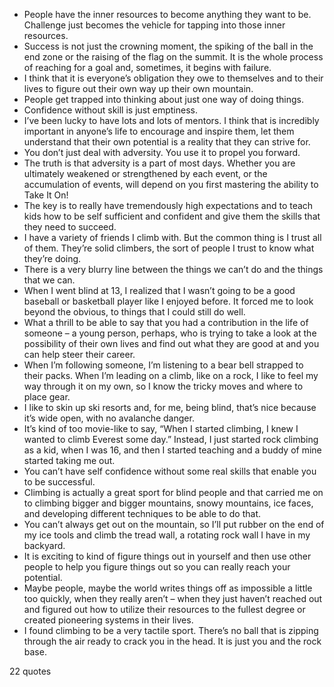  - People have the inner resources to become anything they want to be. Challenge just becomes the vehicle for tapping into those inner resources.
 - Success is not just the crowning moment, the spiking of the ball in the end zone or the raising of the flag on the summit. It is the whole process of reaching for a goal and, sometimes, it begins with failure.
 - I think that it is everyone’s obligation they owe to themselves and to their lives to figure out their own way up their own mountain.
 - People get trapped into thinking about just one way of doing things.
 - Confidence without skill is just emptiness.
 - I’ve been lucky to have lots and lots of mentors. I think that is incredibly important in anyone’s life to encourage and inspire them, let them understand that their own potential is a reality that they can strive for.
 - You don’t just deal with adversity. You use it to propel you forward.
 - The truth is that adversity is a part of most days. Whether you are ultimately weakened or strengthened by each event, or the accumulation of events, will depend on you first mastering the ability to Take It On!
 - The key is to really have tremendously high expectations and to teach kids how to be self sufficient and confident and give them the skills that they need to succeed.
 - I have a variety of friends I climb with. But the common thing is I trust all of them. They’re solid climbers, the sort of people I trust to know what they’re doing.
 - There is a very blurry line between the things we can’t do and the things that we can.
 - When I went blind at 13, I realized that I wasn’t going to be a good baseball or basketball player like I enjoyed before. It forced me to look beyond the obvious, to things that I could still do well.
 - What a thrill to be able to say that you had a contribution in the life of someone – a young person, perhaps, who is trying to take a look at the possibility of their own lives and find out what they are good at and you can help steer their career.
 - When I’m following someone, I’m listening to a bear bell strapped to their packs. When I’m leading on a climb, like on a rock, I like to feel my way through it on my own, so I know the tricky moves and where to place gear.
 - I like to skin up ski resorts and, for me, being blind, that’s nice because it’s wide open, with no avalanche danger.
 - It’s kind of too movie-like to say, “When I started climbing, I knew I wanted to climb Everest some day.” Instead, I just started rock climbing as a kid, when I was 16, and then I started teaching and a buddy of mine started taking me out.
 - You can’t have self confidence without some real skills that enable you to be successful.
 - Climbing is actually a great sport for blind people and that carried me on to climbing bigger and bigger mountains, snowy mountains, ice faces, and developing different techniques to be able to do that.
 - You can’t always get out on the mountain, so I’ll put rubber on the end of my ice tools and climb the tread wall, a rotating rock wall I have in my backyard.
 - It is exciting to kind of figure things out in yourself and then use other people to help you figure things out so you can really reach your potential.
 - Maybe people, maybe the world writes things off as impossible a little too quickly, when they really aren’t – when they just haven’t reached out and figured out how to utilize their resources to the fullest degree or created pioneering systems in their lives.
 - I found climbing to be a very tactile sport. There’s no ball that is zipping through the air ready to crack you in the head. It is just you and the rock base.

22 quotes